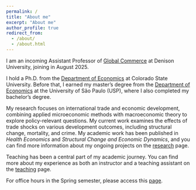 ```yaml
---
permalink: /
title: "About me"
excerpt: "About me"
author_profile: true
redirect_from: 
  - /about/
  - /about.html
---
```


<!-- Google tag (gtag.js) -->
<script async src="https://www.googletagmanager.com/gtag/js?id=G-ETZN97YVKW"></script>
<script>
  window.dataLayer = window.dataLayer || [];
  function gtag(){dataLayer.push(arguments);}
  gtag('js', new Date());

  gtag('config', 'G-ETZN97YVKW');
</script>
<script>google-site-verification=bKEzMH2xFq-SywbK9y8bpG7WNI66nh2GeDoxAJ80Oho</script>

I am an incoming Assistant Professor of [Global Commerce](https://denison.edu/academics/global-commerce) at Denison University, joining in August 2025.  

I hold a Ph.D. from the [Department of Economics](https://economics.colostate.edu/) at Colorado State University. Before that, I earned my master’s degree from the [Department of Economics](https://www.fea.usp.br/economia) at the University of São Paulo (USP), where I also completed my bachelor’s degree.  

My research focuses on international trade and economic development, combining applied microeconomic methods with macroeconomic theory to explore policy-relevant questions. My current work examines the effects of trade shocks on various development outcomes, including structural change, mortality, and crime. My academic work has been published in *Health Economics* and *Structural Change and Economic Dynamics*, and you can find more information about my ongoing projects on the [research](research) page.  

Teaching has been a central part of my academic journey. You can find more about my experience as both an instructor and a teaching assistant on the [teaching](teaching) page.  

For office hours in the Spring semester, please access this [page](https://cal.com/vcicero).  
